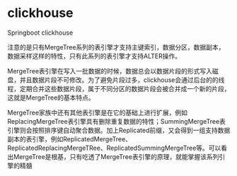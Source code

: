 # clickhouse
Springboot clickhouse


注意的是只有MergeTree系列的表引擎才支持主键索引，数据分区，数据副本，数据采样这样的特性，只有此系列的表引擎才支持ALTER操作。

MergeTree表引擎在写入一批数据的时候，数据总会以数据片段的形式写入磁盘，并且数据片段不可修改。为了避免片段过多，clickhouse会通过后台的的线程，定期合并这些数据片段，属于不同分区的数据片段会被合并成一个新的片段，这就是MergeTree的基本特点。

MergeTree家族中还有其他表引擎是在它的基础上进行扩展，例如ReplacingMergeTree表引擎具有删除重复数据的特性；SummingMergeTree表引擎则会按照排序键自动聚合数据。加上Replicated前缀，又会得到一组支持数据副本的表引擎，例如ReplicatedMergeTree、ReplicatedReplacingMergeTRee、ReplicatedSummingMergeTree等。可以看出MergeTree是根基，只有吃透了MergeTree表引擎的原理，就能掌握该系列引擎的精髓
